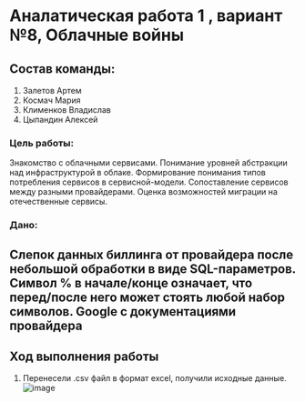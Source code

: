 # Аналатическая работа 1 , вариант №8, Облачные войны
## Cостав команды:
   1. Залетов Артем
   2. Космач Мария
   3. Клименков Владислав
   4. Цыпандин Алексей

### Цель работы:
Знакомство с облачными сервисами. Понимание уровней абстракции над инфраструктурой в облаке. Формирование понимания типов потребления сервисов в сервисной-модели. Сопоставление сервисов между разными провайдерами. Оценка возможностей миграции на отечественные сервисы.

### Дано:
Слепок данных биллинга от провайдера после небольшой обработки в виде SQL-параметров. Символ % в начале/конце означает, что перед/после него может стоять любой набор символов.
Google с документациями провайдера
---
## Ход выполнения работы
1. Перенесели .csv файл в формат excel, получили исходные данные.
   ![image](https://github.com/macinia/AnalitLab-1-obclachnie_voiny/assets/112976302/7efe29d2-aa9b-457e-ba07-0b255d7535a5)


